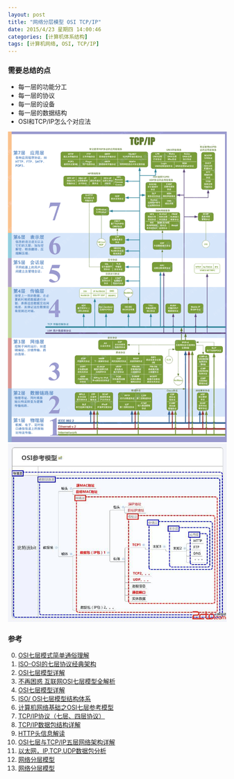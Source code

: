 ```yaml
---
layout: post
title: "网络分层模型 OSI TCP/IP"
date: 2015/4/23 星期四 14:00:46 
categories: [计算机体系结构]
tags: [计算机网络, OSI, TCP/IP]
---
```


### 需要总结的点
+ 每一层的功能分工
+ 每一层的协议
+ 每一层的设备
+ 每一层的数据结构
+ OSI和TCP/IP怎么个对应法

![图片详解](./images/OSI_MODEL1.gif)
![图片理解](./images/OSI_MODEL2.jpg)




### 参考
0. [OSI七层模式简单通俗理解][10]
1. [ISO-OSI的七层协议经典架构][7]
2. [OSI七层模型详解][8]
3. [不再困惑 互联网OSI七层模型全解析][0]
4. [OSI七层模型详解][1]
5. [ISO/ OSI七层模型结构体系][2]
6. [计算机网络基础之OSI七层参考模型][3]
7. [TCP/IP协议（七层、四层协议）][4]
8. [TCP/IP数据包结构详解][5]
9. [HTTP头信息解读][6]
10. [OSI七层与TCP/IP五层网络架构详解][9]
11. [以太网，IP,TCP,UDP数据包分析][11]
12. [网络分层模型](https://yq.aliyun.com/articles/53106)
13. [网络分层模型](http://blog.csdn.net/foreverling/article/details/44302435)



[0]: http://tech.sina.com.cn/h/2009-07-16/0540986384.shtml "不再困惑 互联网OSI七层模型全解析"
[1]: http://www.cnblogs.com/songQQ/archive/2009/12/02/1615200.html "OSI七层模型详解"
[2]: http://www.3lian.com/edu/2012/03-07/22620.html "ISO/ OSI七层模型结构体系"
[3]: http://blog.csdn.net/eflyq/article/details/10050829 " 计算机网络基础之OSI七层参考模型"
[4]: http://webnoties.blog.163.com/blog/static/18352514120135271176392/ "TCP/IP协议（七层、四层协议）"
[5]: http://blog.csdn.net/prsniper/article/details/6762145 "TCP/IP数据包结构详解"
[6]: http://www.admin10000.com/document/2407.html "HTTP头信息解读"
[7]: http://www.cnblogs.com/ios8/p/ios-osi.html "ISO-OSI的七层协议经典架构"
[8]: http://blog.csdn.net/yaopeng_2005/article/details/7064869 "OSI七层模型详解"
[9]: http://network.chinabyte.com/465/12756465.shtml "OSI七层与TCP/IP五层网络架构详解"
[10]: http://www.2cto.com/net/201309/247111.html "OSI七层模式简单通俗理解"
[11]: http://www.cnblogs.com/feitian629/archive/2012/11/16/2774065.html "以太网，IP,TCP,UDP数据包分析"